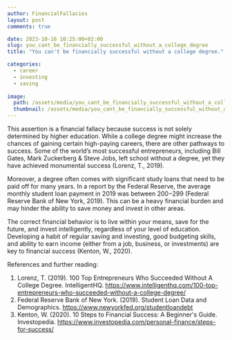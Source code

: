 ```yaml
---
author: FinancialFallacies
layout: post
comments: true

date: 2023-10-16 10:25:00+02:00  
slug: you_cant_be_financially_successful_without_a_college_degree
title: "You can't be financially successful without a college degree."

categories:
  - career
  - investing
  - saving
  
image:
  path: /assets/media/you_cant_be_financially_successful_without_a_college_degree.jpg
  thumbnail: /assets/media/you_cant_be_financially_successful_without_a_college_degree.jpg
---
```


This assertion is a financial fallacy because success is not solely determined by higher education. While a college degree might increase the chances of gaining certain high-paying careers, there are other pathways to success. Some of the world’s most successful entrepreneurs, including Bill Gates, Mark Zuckerberg & Steve Jobs, left school without a degree, yet they have achieved monumental success (Lorenz, T., 2019).

Moreover, a degree often comes with significant study loans that need to be paid off for many years. In a report by the Federal Reserve, the average monthly student loan payment in 2019 was between $200-$299 (Federal Reserve Bank of New York, 2019). This can be a heavy financial burden and may hinder the ability to save money and invest in other areas.

The correct financial behavior is to live within your means, save for the future, and invest intelligently, regardless of your level of education. Developing a habit of regular saving and investing, good budgeting skills, and ability to earn income (either from a job, business, or investments) are key to financial success (Kenton, W., 2020).

References and further reading:
1. Lorenz, T. (2019). 100 Top Entrepreneurs Who Succeeded Without A College Degree. IntelligentHQ. https://www.intelligenthq.com/100-top-entrepreneurs-who-succeeded-without-a-college-degree/
2. Federal Reserve Bank of New York. (2019). Student Loan Data and Demographics. https://www.newyorkfed.org/studentloandebt
3. Kenton, W. (2020). 10 Steps to Financial Success: A Beginner's Guide. Investopedia. https://www.investopedia.com/personal-finance/steps-for-success/
